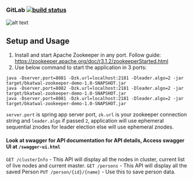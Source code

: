 ### GitLab [![build status](https://gitlab.com/bikas.katwal10/zookeeper-demo/badges/master/build.svg)](https://gitlab.com/bikas.katwal10/zookeeper-demo/pipelines)

![alt text](https://github.com/bkatwal/zookeeper-demo/blob/master/ZookeeperDemo.png)

## Setup and Usage

1. Install and start Apache Zookeeper in any port. Follow guide: https://zookeeper.apache.org/doc/r3.1.2/zookeeperStarted.html
2. Use below command to start the application in 3 ports:
```
java -Dserver.port=8081 -Dzk.url=localhost:2181 -Dleader.algo=2 -jar target/bkatwal-zookeeper-demo-1.0-SNAPSHOT.jar
java -Dserver.port=8082 -Dzk.url=localhost:2181 -Dleader.algo=2 -jar target/bkatwal-zookeeper-demo-1.0-SNAPSHOT.jar
java -Dserver.port=8081 -Dzk.url=localhost:2181 -Dleader.algo=2 -jar target/bkatwal-zookeeper-demo-1.0-SNAPSHOT.jar
```
`server.port` is spring app server port, `zk.url` is your zookeeper connection string and `leader.algo` if passed `2`, application will use ephemeral sequential znodes for leader election else will use ephemeral znodes.


#### Look at swagger for API documentation for API details, Access swagger UI at `/swagger-ui.html`
`GET /clusterInfo` - This API will display all the nodes in cluster, current list of live nodes and current master.
`GET /persons` - This API will display all the saved Person
`PUT /person/{id}/{name}` - Use this to save person data.
